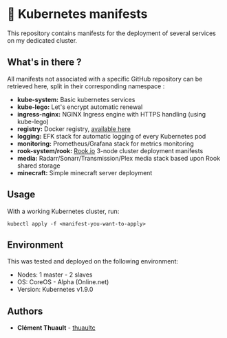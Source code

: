 # :rocket: Kubernetes manifests

This repository contains manifests for the deployment of several services on my
dedicated cluster.

## What's in there ?

All manifests not associated with a specific GitHub repository can be retrieved here, split in their corresponding namespace :

* **kube-system:** Basic kubernetes services
* **kube-lego:** Let's encrypt automatic renewal
* **ingress-nginx:** NGINX Ingress engine with HTTPS handling (using kube-lego)
* **registry:** Docker registry, [available here](https://registry.thuault.com)
* **logging:** EFK stack for automatic logging of every Kubernetes pod
* **monitoring:** Prometheus/Grafana stack for metrics monitoring
* **rook-system/rook:** [Rook.io](https://rook.io) 3-node cluster deployment manifests
* **media:** Radarr/Sonarr/Transmission/Plex media stack based upon Rook shared storage
* **minecraft:** Simple minecraft server deployment

## Usage

With a working Kubernetes cluster, run:


```
kubectl apply -f <manifest-you-want-to-apply>
```

## Environment

This was tested and deployed on the following environment:

* Nodes: 1 master - 2 slaves
* OS: CoreOS - Alpha (Online.net)
* Version: Kubernetes v1.9.0

## Authors

* **Clément Thuault** - [thuaultc](https://github.com/thuaultc)
